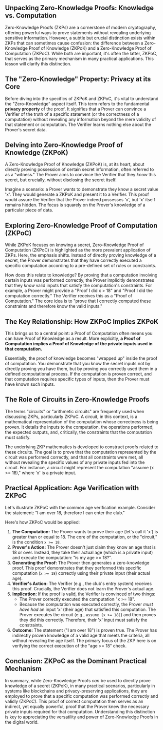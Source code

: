 ## Unpacking Zero-Knowledge Proofs: Knowledge vs. Computation

Zero-Knowledge Proofs (ZKPs) are a cornerstone of modern cryptography, offering powerful ways to prove statements without revealing underlying sensitive information. However, a subtle but crucial distinction exists within ZKPs that can sometimes cause confusion: the difference between a Zero-Knowledge Proof of Knowledge (ZKPoK) and a Zero-Knowledge Proof of Computation (ZKPoC). While both are important, it's often the latter, ZKPoC, that serves as the primary mechanism in many practical applications. This lesson will clarify this distinction.

## The "Zero-Knowledge" Property: Privacy at its Core

Before diving into the specifics of ZKPoK and ZKPoC, it's vital to understand the "Zero-Knowledge" aspect itself. This term refers to the fundamental **privacy property** of the proof. It signifies that a Prover can convince a Verifier of the truth of a specific statement (or the correctness of a computation) without revealing any information beyond the mere validity of that statement or computation. The Verifier learns nothing else about the Prover's secret data.

## Delving into Zero-Knowledge Proof of Knowledge (ZKPoK)

A Zero-Knowledge Proof of Knowledge (ZKPoK) is, at its heart, about directly proving possession of certain secret information, often referred to as a "witness." The Prover aims to convince the Verifier that they *know* this secret, but crucially, without disclosing the secret itself.

Imagine a scenario: a Prover wants to demonstrate they know a secret value 'x'. They would generate a ZKPoK and present it to a Verifier. This proof would assure the Verifier that the Prover indeed possesses 'x', but 'x' itself remains hidden. The focus is squarely on the Prover's knowledge of a particular piece of data.

## Exploring Zero-Knowledge Proof of Computation (ZKPoC)

While ZKPoK focuses on knowing a secret, Zero-Knowledge Proof of Computation (ZKPoC) is highlighted as the more prevalent application of ZKPs. Here, the emphasis shifts. Instead of directly proving knowledge of a secret, the Prover demonstrates that they have correctly executed a specific computation according to a pre-defined set of rules or constraints.

How does this relate to knowledge? By proving that a computation involving certain inputs was performed correctly, the Prover implicitly demonstrates that they *know* valid inputs that satisfy the computation's constraints. For example, a Prover might provide a "Proof I did x > 18" and "Proof I did the computation correctly." The Verifier receives this as a "Proof of Computation." The core idea is to "prove that I correctly computed these constraints and therefore know the valid inputs."

## The Key Relationship: How ZKPoC Implies ZKPoK

This brings us to a central point: a Proof of Computation often means you can have Proof of Knowledge as a result. More explicitly, **a Proof of Computation implies a Proof of Knowledge of the private inputs used in that computation.**

Essentially, the proof of knowledge becomes "wrapped up" inside the proof of computation. You demonstrate that you know the secret inputs not by directly proving you have them, but by proving you correctly used them in a defined computational process. If the computation is proven correct, and that computation requires specific types of inputs, then the Prover must have known such inputs.

## The Role of Circuits in Zero-Knowledge Proofs

The terms "circuits" or "arithmetic circuits" are frequently used when discussing ZKPs, particularly ZKPoC. A circuit, in this context, is a mathematical representation of the computation whose correctness is being proven. It details the inputs to the computation, the operations performed, the expected outputs, and, critically, the constraints that the computation must satisfy.

The underlying ZKP mathematics is developed to construct proofs related to these circuits. The goal is to prove that the computation represented by the circuit was performed correctly, and that all constraints were met, all without revealing the specific values of any private inputs fed into the circuit. For instance, a circuit might represent the computation "assume (x >= 18)," where 'x' is a private input.

## Practical Application: Age Verification with ZKPoC

Let's illustrate ZKPoC with the common age verification example. Consider the statement: "I am over 18, therefore I can enter the club."

Here's how ZKPoC would be applied:

1.  **The Computation:** The Prover wants to prove their age (let's call it 'x') is greater than or equal to 18. The core of the computation, or the "circuit," is the condition `x >= 18`.
2.  **Prover's Action:** The Prover doesn't just claim they know an age that is 18 or over. Instead, they take their actual age (which is a private input) and execute the computation: "is my age >= 18?".
3.  **Generating the Proof:** The Prover then generates a zero-knowledge proof. This proof demonstrates that they performed this specific computation (`x >= 18`) correctly using their private input (their actual age).
4.  **Verifier's Action:** The Verifier (e.g., the club's entry system) receives this proof. Crucially, the Verifier does not learn the Prover's actual age.
5.  **Implication:** If the proof is valid, the Verifier is convinced of two things:
    *   The Prover correctly executed the computation "x >= 18".
    *   Because the computation was executed correctly, the Prover *must have had* an input 'x' (their age) that satisfied this computation. The Prover executes the circuit (e.g., `assume (x >= 18)`) and then proves they did this correctly. Therefore, their 'x' input must satisfy the constraints.
6.  **Outcome:** The statement ("I am over 18") is proven true. The Prover has indirectly proven knowledge of a valid age that meets the criteria, all without revealing the age itself. The primary focus of the ZKP here is on verifying the correct execution of the "age >= 18" check.

## Conclusion: ZKPoC as the Dominant Practical Mechanism

In summary, while Zero-Knowledge Proofs *can* be used to directly prove knowledge of a secret (ZKPoK), in many practical scenarios, particularly in systems like blockchains and privacy-preserving applications, they are employed to prove that a specific computation was performed correctly and validly (ZKPoC). This proof of correct computation then serves as an indirect, yet equally powerful, proof that the Prover knew the necessary private inputs required for that computation. Understanding this distinction is key to appreciating the versatility and power of Zero-Knowledge Proofs in the digital world.